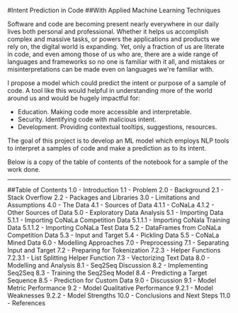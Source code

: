 #Intent Prediction in Code 
##With Applied Machine Learning Techniques

Software and code are becoming present nearly everywhere in our daily lives both personal and professional. Whether it helps us accomplish complex and massive tasks, or powers the applications and products we rely on, the digital world is expanding. Yet, only a fraction of us are literate in code, and even among those of us who are, there are a wide range of languages and frameworks so no one is familiar with it all, and mistakes or misinterpretations can be made even on languages we're familiar with. 

I propose a model which could predict the intent or purpose of a sample of code. A tool like this would helpful in understanding more of the world around us and would be hugely impactful for:  
- Education. Making code more accessible and interpretable.  
- Security. Identifying code with malicious intent.  
- Development. Providing contextual tooltips, suggestions, resources.   

The goal of this project is to develop an ML model which employs NLP tools to interpret a samples of code and make a prediction as to its intent.

Below is a copy of the table of contents of the notebook for a sample of the work done.
***

##Table of Contents
1.0 - Introduction
1.1 - Problem
2.0 - Background
2.1 - Stack Overflow
2.2 - Packages and Libraries
3.0 - Limitations and Assumptions
4.0 - The Data
4.1 - Sources of Data
4.1.1 - CoNaLa
4.1.2 - Other Sources of Data
5.0 - Exploratory Data Analysis
5.1 - Importing Data
5.1.1 - Importing CoNaLa Competition Data
5.1.1.1 - Importing CoNala Training Data
5.1.1.2 - Importing CoNaLa Test Data
5.2 - DataFrames from CoNaLa Competition Data
5.3 - Input and Target
5.4 - Pickling Data
5.5 - CoNaLa Mined Data
6.0 - Modelling Approaches
7.0 - Preprocessing
7.1 - Separating Input and Target
7.2 - Preparing for Tokenization
7.2.3 - Helper Functions
7.2.3.1 - List Splitting Helper Function
7.3 - Vectorizing Text Data
8.0 - Modelling and Analysis
8.1 - Seq2Seq Discussion
8.2 - Implementing Seq2Seq
8.3 - Training the Seq2Seq Model
8.4 - Predicting a Target Sequence
8.5 - Prediction for Custom Data
9.0 - Discussion
9.1 - Model Metric Performance
9.2 - Model Qualitative Performance
9.2.1 - Model Weaknesses
9.2.2 - Model Strengths
10.0 - Conclusions and Next Steps
11.0 - References
